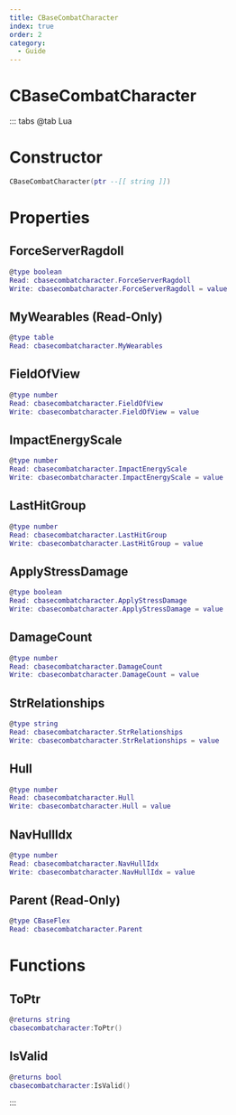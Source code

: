 ```yaml
---
title: CBaseCombatCharacter
index: true
order: 2
category:
  - Guide
---
```


# CBaseCombatCharacter

::: tabs
@tab Lua
# Constructor
```lua
CBaseCombatCharacter(ptr --[[ string ]])
```
# Properties
## ForceServerRagdoll 
```lua
@type boolean
Read: cbasecombatcharacter.ForceServerRagdoll
Write: cbasecombatcharacter.ForceServerRagdoll = value
```
## MyWearables (Read-Only)
```lua
@type table
Read: cbasecombatcharacter.MyWearables
```
## FieldOfView 
```lua
@type number
Read: cbasecombatcharacter.FieldOfView
Write: cbasecombatcharacter.FieldOfView = value
```
## ImpactEnergyScale 
```lua
@type number
Read: cbasecombatcharacter.ImpactEnergyScale
Write: cbasecombatcharacter.ImpactEnergyScale = value
```
## LastHitGroup 
```lua
@type number
Read: cbasecombatcharacter.LastHitGroup
Write: cbasecombatcharacter.LastHitGroup = value
```
## ApplyStressDamage 
```lua
@type boolean
Read: cbasecombatcharacter.ApplyStressDamage
Write: cbasecombatcharacter.ApplyStressDamage = value
```
## DamageCount 
```lua
@type number
Read: cbasecombatcharacter.DamageCount
Write: cbasecombatcharacter.DamageCount = value
```
## StrRelationships 
```lua
@type string
Read: cbasecombatcharacter.StrRelationships
Write: cbasecombatcharacter.StrRelationships = value
```
## Hull 
```lua
@type number
Read: cbasecombatcharacter.Hull
Write: cbasecombatcharacter.Hull = value
```
## NavHullIdx 
```lua
@type number
Read: cbasecombatcharacter.NavHullIdx
Write: cbasecombatcharacter.NavHullIdx = value
```
## Parent (Read-Only)
```lua
@type CBaseFlex
Read: cbasecombatcharacter.Parent
```
# Functions
## ToPtr
```lua
@returns string
cbasecombatcharacter:ToPtr()
```
## IsValid
```lua
@returns bool
cbasecombatcharacter:IsValid()
```

:::